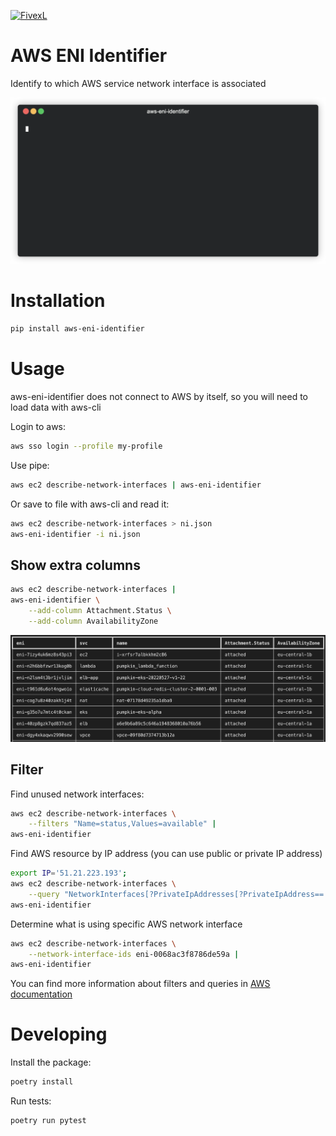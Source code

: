 [![FivexL](https://releases.fivexl.io/fivexlbannergit.jpg)](https://fivexl.io/)
# AWS ENI Identifier
Identify to which AWS service network interface is associated

![aws-eni-identifier-cli.png](docs/usage.gif?raw=true)

# Installation

```bash
pip install aws-eni-identifier
```

# Usage
aws-eni-identifier does not connect to AWS by itself, so you will need to load data with aws-cli

Login to aws:
```bash
aws sso login --profile my-profile
```

Use pipe:
```bash
aws ec2 describe-network-interfaces | aws-eni-identifier
```

Or save to file with aws-cli and read it:
```bash
aws ec2 describe-network-interfaces > ni.json
aws-eni-identifier -i ni.json
```

## Show extra columns
```bash
aws ec2 describe-network-interfaces | 
aws-eni-identifier \
    --add-column Attachment.Status \
    --add-column AvailabilityZone
```
![extra-columns.png](docs/extra-columns.png?raw=true)

## Filter
Find unused network interfaces:
```bash 
aws ec2 describe-network-interfaces \
    --filters "Name=status,Values=available" |
aws-eni-identifier
```
Find AWS resource by IP address (you can use public or private IP address)
```bash 
export IP='51.21.223.193';
aws ec2 describe-network-interfaces \
    --query "NetworkInterfaces[?PrivateIpAddresses[?PrivateIpAddress=='${IP}' || Association.PublicIp=='${IP}']]" | 
aws-eni-identifier
```
Determine what is using specific AWS network interface
```bash
aws ec2 describe-network-interfaces \
    --network-interface-ids eni-0068ac3f8786de59a | 
aws-eni-identifier
```

You can find more information about filters and queries in [AWS documentation](https://docs.aws.amazon.com/cli/latest/reference/ec2/describe-network-interfaces.html#options)
 

# Developing

Install the package:
```bash
poetry install
```
Run tests:
```bash
poetry run pytest
```